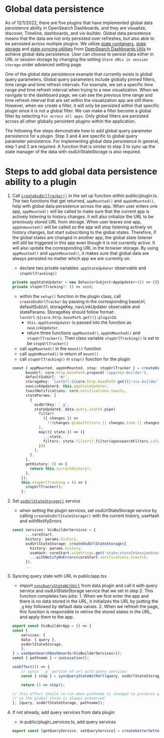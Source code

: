 # Global data persistence

As of 12/1/2022, there are five plugins that have implemented global data persistence ability in OpenSearch Dashboards, and they are visualize, discover, Timeline, dashboards, and vis-builder. Global data persistence means that the data are not only persisted over refreshes, but also able to be persisted across multiple plugins. We utilize [state containers](https://github.com/opensearch-project/OpenSearch-Dashboards/tree/main/src/plugins/opensearch_dashboards_utils/docs/state_containers), [state storage](https://github.com/opensearch-project/OpenSearch-Dashboards/tree/main/src/plugins/opensearch_dashboards_utils/docs/state_sync/storages) and [state syncing utilities](https://github.com/opensearch-project/OpenSearch-Dashboards/tree/main/src/plugins/opensearch_dashboards_utils/docs/state_sync) from [OpenSearch Dashboards Utils](https://github.com/opensearch-project/OpenSearch-Dashboards/tree/main/src/plugins/opensearch_dashboards_utils) to achieve global data persistence. User can choose to persist data either in URL or session storage by changing the setting `Store URLs in session storage` under advanced setting page.

One of the global data persistence example that currently exists is global query parameters. Global query parameters include globally pinned filters, time range and time refresh intervals. For example, we set a specific time range and time refresh interval when trying to a new visualization. When we navigate to the dashboard page, we can see the previous time range and time refresh interval that are set within the visualization app are still there. However, when we create a filter, it will only be persisted within that specific plugin since it is not a global filter. We can make a filter become a global filter by selecting `Pin across all apps`. Only global filters are persisted across all other globally persistent plugins within the application. 

The following five steps demonstrate how to add global query parameter persistence for a plugin. Step 3 and 4 are specific to global query parameter persistence. For implementing global data persistence in general, step 1 and 2 are required. A function that is similar to step 3 to sync up the state manager of the data with osdUrlStateStorage is also required.

# Steps to add global data persistence ability to a plugin

1. Call [`createOsdUrlTracker()`](https://github.com/opensearch-project/OpenSearch-Dashboards/blob/main/src/plugins/opensearch_dashboards_utils/public/state_management/url/osd_url_tracker.ts) in the set up function within public/plugin.ts. The two functions that get returned, `appMounted()` and `appUnMounted()`, help with global data persistence across the app. When user enters one app, `appMounted()` will be called to make sure that the current app is actively listening to history changes. It will also initialize the URL to be previously stored URL from storage. When user leaves one app, `appUnmounted()` will be called so the app will stop listening actively on history changes, but start subscribing to the global states. Therefore, if the global states are changed in another app, the global state listener will still be triggered in this app even though it is not currently active. It will also update the corresponding URL in the browser storage. By using `appMounted()` and `appUnMounted()`, it makes sure that global data are always persisted no matter which app we are currently on.
    * declare two private variables: `appStateUpdater` observable and `stopUrlTracking()`
    ```ts
    private appStateUpdater = new BehaviorSubject<AppUpdater>(() => ({}));
    private stopUrlTracking?: () => void;
    ```
    * within the `setup()` function in the plugin class, call `createOsdUrlTracker` by passing in the corresponding baseUrl, defaultSubUrl, storageKey, navLinkUpdater observable and stateParams. StorageKey should follow format: `lastUrl:${core.http.basePath.get()}:pluginID`. 
      - `this.appStateUpdater` is passed into the function as `navLinkUpdater`. 
      - return three functions `appMounted()`, `appUnMounted()` and `stopUrlTracker()`. Then class variable `stopUrlTracking()` is set to be `stopUrlTracker()`
    * call `appMounted()` in the `mount()` function
    * call `appUnMounted()` in return of `mount()`
    * call `stopUrlTracking()` in `stop()` function for the plugin

    ```ts
    const { appMounted, appUnMounted, stop: stopUrlTracker } = createOsdUrlTracker({
          baseUrl: core.http.basePath.prepend('/app/vis-builder'),
          defaultSubUrl: '#/',
          storageKey: `lastUrl:${core.http.basePath.get()}:vis-builder`,
          navLinkUpdater$: this.appStateUpdater,
          toastNotifications: core.notifications.toasts,
          stateParams: [
            {
              osdUrlKey: '_g',
              stateUpdate$: data.query.state$.pipe(
                filter(
                  ({ changes }) =>
                    !!(changes.globalFilters || changes.time || changes.refreshInterval)
                ),
                map(({ state }) => ({
                  ...state,
                  filters: state.filters?.filter(opensearchFilters.isFilterPinned),
                }))
              ),
            },
          ],
          getHistory: () => {
            return this.currentHistory!;
          },
        });
        this.stopUrlTracking = () => {
          stopUrlTracker();
        };
    ```

2. Set [`osdUrlStateStorage()`](https://github.com/opensearch-project/OpenSearch-Dashboards/blob/main/src/plugins/opensearch_dashboards_utils/public/state_sync/state_sync_state_storage/create_osd_url_state_storage.ts#L83) service 
    * when setting the plugin services, set osdUrlStateStorage service by calling `createOsdUrlStateStorage()` with the current history, useHash and withNotifyErrors

    ```ts
    const services: VisBuilderServices = {
          ...coreStart,
          history: params.history,
          osdUrlStateStorage: createOsdUrlStateStorage({
            history: params.history,
            useHash: coreStart.uiSettings.get('state:storeInSessionStorage'),
            ...withNotifyOnErrors(coreStart.notifications.toasts),
          }),
          ...

    ```

3. Syncing query state with URL in public/app.tsx
    * import [`syncQueryStateWithUrl`](https://github.com/opensearch-project/OpenSearch-Dashboards/blob/main/src/plugins/data/public/query/state_sync/sync_state_with_url.ts#L48) from data plugin and call it with query service and osdUrlStateStorage service that we set in step 2. This function completes two jobs: 1. When we first enter the app and there is no data stored in the URL, it initializes the URL by putting the `_g` key followed by default data values. 2. When we refresh the page, this function is responsible to retrive the stored states in the URL, and apply them to the app.

    ```ts
    export const VisBuilderApp = () => {
    const {
        services: {
        data: { query },
        osdUrlStateStorage,
        },
    } = useOpenSearchDashboards<VisBuilderServices>();
    const { pathname } = useLocation();

    useEffect(() => {
        // syncs `_g` portion of url with query services
        const { stop } = syncQueryStateWithUrl(query, osdUrlStateStorage);

        return () => stop();

    // this effect should re-run when pathname is changed to preserve querystring part,
    // so the global state is always preserved
    }, [query, osdUrlStateStorage, pathname]);
    ```

4. If not already, add query services from data plugin
    * in public/plugin_services.ts, add query services
  
    ```ts
    export const [getQueryService, setQueryService] = createGetterSetter<DataPublicPluginStart['query']>('Query');
    ```
    
